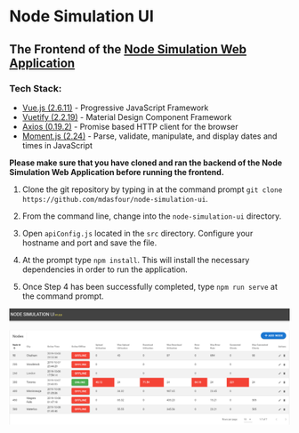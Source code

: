 # Node Simulation UI
## The Frontend of the [Node Simulation Web Application](https://github.com/mdasfour/node-simulation)

### Tech Stack:

- [Vue.js (2.6.11)](https://vuejs.org) - Progressive JavaScript Framework
- [Vuetify (2.2.19)](https://vuetifyjs.com/en/) - Material Design Component Framework
- [Axios (0.19.2)](https://github.com/axios/axios) - Promise based HTTP client for the browser
- [Moment.js (2.24)](https://www.momentjs.com) - Parse, validate, manipulate, and display dates and times in JavaScript

**Please make sure that you have cloned and ran the backend of the Node Simulation Web Application before running the frontend.**

1. Clone the git repository by typing in at the command prompt `git clone https://github.com/mdasfour/node-simulation-ui`.

2. From the command line, change into the `node-simulation-ui` directory.

3.  Open `apiConfig.js` located in the `src` directory.  Configure your hostname and port and save the file.

4. At the prompt type `npm install`.  This will install the necessary dependencies in order to run the application.

5. Once Step 4 has been successfully completed, type `npm run serve` at the command prompt.



![alt text](https://github.com/mdasfour/node-simulation-ui/blob/master/images/NodeSimulationUI.png "Node Simulation UI")
